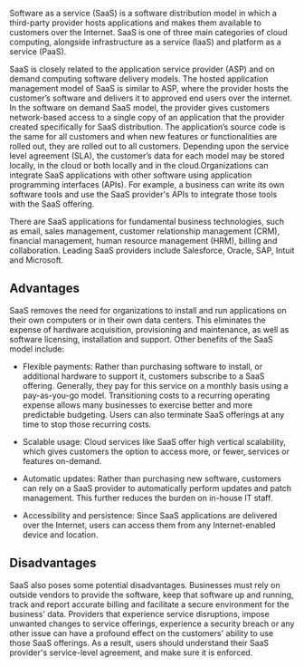 Software as a service (SaaS) is a software distribution model in which a third-party provider hosts applications and makes them available to customers over the Internet. SaaS is one of three main categories of cloud computing, alongside infrastructure as a service (IaaS) and platform as a service (PaaS).

SaaS is closely related to the application service provider (ASP) and on demand computing software delivery models. The hosted application management model of SaaS is similar to ASP, where the provider hosts the customer’s software and delivers it to approved end users over the internet.  In the software on demand SaaS model, the provider gives customers network-based access to a single copy of an application that the provider created specifically for SaaS distribution. The application’s source code is the same for all customers and when new features or functionalities are rolled out, they are rolled out to all customers. Depending upon the service level agreement (SLA), the customer’s data for each model may be stored locally, in the cloud or both locally and in the cloud.Organizations can integrate SaaS applications with other software using application programming interfaces (APIs). For example, a business can write its own software tools and use the SaaS provider's APIs to integrate those tools with the SaaS offering.

There are SaaS applications for fundamental business technologies, such as email, sales management, customer relationship management (CRM), financial management, human resource management (HRM), billing and collaboration. Leading SaaS providers include Salesforce, Oracle, SAP, Intuit and Microsoft.

## Advantages
SaaS removes the need for organizations to install and run applications on their own computers or in their own data centers. This eliminates the expense of hardware acquisition, provisioning and maintenance, as well as software licensing, installation and support. Other benefits of the SaaS model include:

* Flexible payments: Rather than purchasing software to install, or additional hardware to support it, customers subscribe to a SaaS offering. Generally, they pay for this service on a monthly basis using a pay-as-you-go model. Transitioning costs to a recurring operating expense allows many businesses to exercise better and more predictable budgeting. Users can also terminate SaaS offerings at any time to stop those recurring costs.

* Scalable usage: Cloud services like SaaS offer high vertical scalability, which gives customers the option to access more, or fewer, services or features on-demand.

* Automatic updates: Rather than purchasing new software, customers can rely on a SaaS provider to automatically perform updates and patch management. This further reduces the burden on in-house IT staff.

* Accessibility and persistence: Since SaaS applications are delivered over the Internet, users can access them from any Internet-enabled device and location.

## Disadvantages
SaaS also poses some potential disadvantages. Businesses must rely on outside vendors to provide the software, keep that software up and running, track and report accurate billing and facilitate a secure environment for the business' data. Providers that experience service disruptions, impose unwanted changes to service offerings, experience a security breach or any other issue can have a profound effect on the customers' ability to use those SaaS offerings. As a result, users should understand their SaaS provider's service-level agreement, and make sure it is enforced.


